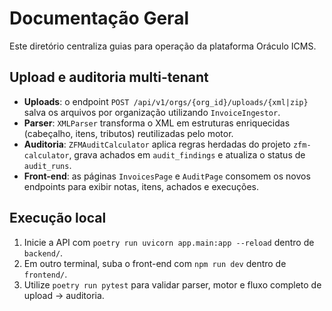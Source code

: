 # Documentação Geral

Este diretório centraliza guias para operação da plataforma Oráculo ICMS.

## Upload e auditoria multi-tenant

- **Uploads**: o endpoint `POST /api/v1/orgs/{org_id}/uploads/{xml|zip}` salva os arquivos por organização utilizando `InvoiceIngestor`.
- **Parser**: `XMLParser` transforma o XML em estruturas enriquecidas (cabeçalho, itens, tributos) reutilizadas pelo motor.
- **Auditoria**: `ZFMAuditCalculator` aplica regras herdadas do projeto `zfm-calculator`, grava achados em `audit_findings` e atualiza o status de `audit_runs`.
- **Front-end**: as páginas `InvoicesPage` e `AuditPage` consomem os novos endpoints para exibir notas, itens, achados e execuções.

## Execução local

1. Inicie a API com `poetry run uvicorn app.main:app --reload` dentro de `backend/`.
2. Em outro terminal, suba o front-end com `npm run dev` dentro de `frontend/`.
3. Utilize `poetry run pytest` para validar parser, motor e fluxo completo de upload → auditoria.
